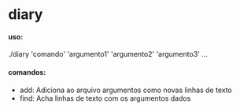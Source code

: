 # diary

#### uso: 
./diary 'comando' 'argumento1' 'argumento2' 'argumento3' ...

#### comandos:
  * add:  Adiciona ao arquivo argumentos como novas linhas de texto
  * find: Acha linhas de texto com os argumentos dados
  
